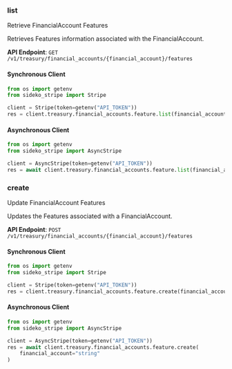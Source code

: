 
### list <a name="list"></a>
Retrieve FinancialAccount Features

<p>Retrieves Features information associated with the FinancialAccount.</p>

**API Endpoint**: `GET /v1/treasury/financial_accounts/{financial_account}/features`

#### Synchronous Client

```python
from os import getenv
from sideko_stripe import Stripe

client = Stripe(token=getenv("API_TOKEN"))
res = client.treasury.financial_accounts.feature.list(financial_account="string")
```

#### Asynchronous Client

```python
from os import getenv
from sideko_stripe import AsyncStripe

client = AsyncStripe(token=getenv("API_TOKEN"))
res = await client.treasury.financial_accounts.feature.list(financial_account="string")
```

### create <a name="create"></a>
Update FinancialAccount Features

<p>Updates the Features associated with a FinancialAccount.</p>

**API Endpoint**: `POST /v1/treasury/financial_accounts/{financial_account}/features`

#### Synchronous Client

```python
from os import getenv
from sideko_stripe import Stripe

client = Stripe(token=getenv("API_TOKEN"))
res = client.treasury.financial_accounts.feature.create(financial_account="string")
```

#### Asynchronous Client

```python
from os import getenv
from sideko_stripe import AsyncStripe

client = AsyncStripe(token=getenv("API_TOKEN"))
res = await client.treasury.financial_accounts.feature.create(
    financial_account="string"
)
```

